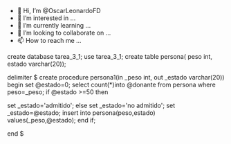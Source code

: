 - 👋 Hi, I’m @OscarLeonardoFD
- 👀 I’m interested in ...
- 🌱 I’m currently learning ...
- 💞️ I’m looking to collaborate on ...
- 📫 How to reach me ...

<!---
OscarLeonardoFD/OscarLeonardoFD is a ✨ special ✨ repository because its `README.md` (this file) appears on your GitHub profile.
You can click the Preview link to take a look at your changes.
--->
create database tarea_3_1;
use tarea_3_1;
create table persona(
peso int,
estado varchar(20));

delimiter $
create procedure persona1(in _peso int, out _estado varchar(20))
begin
set @estado=0;
select count(*)into @donante from persona where peso=_peso;
if @estado >=50 then

set _estado='admitido';
else 
set _estado='no admitido';
set _estado=@estado;
insert into persona(peso,estado) values(_peso,@estado);
end if;


end
$
